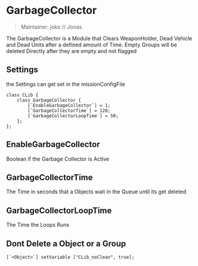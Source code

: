 # GarbageCollector

> Maintainer: joko // Jonas

The GarbageCollector is a Module that Clears WeaponHolder, Dead Vehicle and Dead Units after a defined amount of Time.
Empty Groups will be deleted Directly after they are empty and not flagged

## Settings
the Settings can get set in the missionConfigFile
```sqf
class CLib {
    class GarbageCollector {
        [`EnableGarbageCollector`] = 1;
        [`GarbageCollectorTime`] = 120;
        [`GarbageCollectorLoopTime`] = 50;
    };
};
```

## EnableGarbageCollector
Boolean if the Garbage Collector is Active

## GarbageCollectorTime
The Time in seconds that a Objects wait in the Queue until its get deleted

## GarbageCollectorLoopTime
The Time the Loops Runs

## Dont Delete a Object or a Group
```sqf
[`<Object>`] setVariable ["CLib_noClean", true];
```
[`<Object>`]: https://community.bistudio.com/wiki/Object
